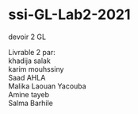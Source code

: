 # ssi-GL-Lab2-2021
devoir 2 GL

Livrable 2 par:  
khadija salak    
karim mouhssiny  
Saad AHLA  
Malika Laouan Yacouba  
Amine tayeb  
Salma Barhile  
